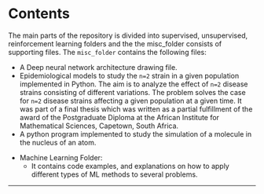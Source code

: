# Contents 

The main parts of the repository is divided into supervised, unsupervised, reinforcement learning folders and the the misc_folder consists of supporting files. The ``` misc_folder ``` contains the following files:
  * A Deep neural network architecture drawing file.
  * Epidemiological models to study the `n=2` strain in a given population implemented in Python. The aim is to analyze the effect of `n=2` disease strains consisting of different variations. The problem solves the case for `n=2` disease strains affecting a given population at a given time. It was part of a final thesis which was written as a partial fulfillment of the award of the Postgraduate Diploma at the African Institute for Mathematical Sciences, Capetown, South Africa.
  * A python program implemented to study the simulation of a molecule in the nucleus of an atom.
- Machine Learning Folder:
  * It contains code examples, and explanations on how to apply different types of ML methods to several problems.
-------
